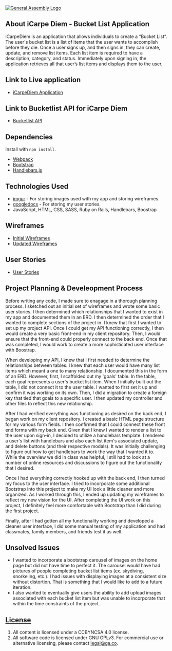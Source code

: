 [![General Assembly Logo](https://camo.githubusercontent.com/1a91b05b8f4d44b5bbfb83abac2b0996d8e26c92/687474703a2f2f692e696d6775722e636f6d2f6b6538555354712e706e67)](https://generalassemb.ly/education/web-development-immersive)

## About iCarpe Diem - Bucket List Application
iCarpeDiem is an application that allows individuals to create a “Bucket List”. The user's bucket list is a list of items that the user wants to accomplish before they die. Once a user signs up, and then signs in, they can create, update, and remove list items. Each list item is required to have a description, category, and status. Immediately upon signing in, the application retrieves all that user’s list items and displays them to the user.

## Link to Live application

-   [iCarpeDiem Application](https://rrdaniels85.github.io/bucketlist-client/)

## Link to Bucketlist API for iCarpe Diem

-   [Bucketlist API](https://github.com/rrdaniels85/bucketlist-api)

## Dependencies

Install with `npm install`.

-   [Webpack](https://webpack.github.io)
-   [Bootstrap](http://getbootstrap.com)
-   [Handlebars.js](http://handlebarsjs.com)

## Technologies Used
-   [imgur](http://imgur.com/) - For storing images used with my app and storing wireframes.
-   [googledocs](https://www.google.com/docs/about/) - For storing my user stories.
- JavaScript, HTML, CSS, SASS, Ruby on Rails, Handlebars, Boostrap

## Wireframes

-   [Initial Wireframes](http://imgur.com/a/Gpa2R)
-   [Updated Wireframes]()

## User Stories

-   [User Stories](https://docs.google.com/document/d/109xDgRWoI0TtNl7-Mh5AfEHPNulREymKNZT2HfG1prE/edit?usp=sharing)

## Project Planning & Develeopment Process

Before writing any code, I made sure to enagage in a thorough planning process. I sketched out an initial set of wireframes and wrote some basic user stories. I then determined which relationships that I wanted to exist in my app and documented them in an ERD. I then determined the order that I wanted to complete sections of the project in. I knew that first I wanted to set up my project API. Once I could get my API functioning correctly, I then would create a very basic front-end in my client repository. Then, I would ensure that the front-end could properly connect to the back end. Once that was completed, I would work to create a more sophisticated user interface with Boostrap.

When developing my API, I knew that I first needed to determine the relationships between tables. I knew that each user would have many list items which meant a one to many relationship. I documented this in the form of an ERD. However, first, I scaffolded out my 'goals' table. In the table, each goal represents a user's bucket list item. When I initially built out the table, I did not connect it to the user table. I wanted to first set it up and confirm it was working on its own. Then, I did a migration to create a foreign key that tied that goals to a specific user. I then updated my controller and other files to reflect this new relationship.

After I had verified everything was functioning as desired on the back end, I began work on my client repository. I created a basic HTML page structure for my various form fields. I then confirmed that I could connect these front end forms with my back end. Given that I knew I wanted to render a list to the user upon sign-in, I decided to utilize a handlebars template. I rendered a user's list with handlebars and also each list item's associated update, and delete buttons (and their respective modals). It was initially challenging to figure out how to get handlebars to work the way that I wanted it to. While the overview we did in class was helpful, I still had to look at a number of online resources and discussions to figure out the functionality that I desired.

Once I had everything correctly hooked up with the back end, I then turned my focus to the user interface. I tried to incorporate some additional Bootstrap into this project to make my UI look a little cleaner and more organized. As I worked through this, I ended up updating my wireframes to reflect my new vision for the UI. After completing the UI work on this project, I definitely feel more comfortable with Bootstrap than I did during the first project.

Finally, after I had gotten all my functionality working and developed a cleaner user interface, I did some manual testing of my application and had classmates, family members, and friends test it as well.

## Unsolved Issues
-   I wanted to incorporate a bootstrap carousel of images on the home page but did not have time to perfect it. The carousel would have had pictures of people completing bucket list items (ex. skydiving, snorkeling, etc.). I had issues with displaying images at a consistent size without distortion. That is something that I would like to add to a future iteration.
-   I also wanted to eventually give users the ability to add upload images associated with each bucket list item but was unable to incorporate that within the time constraints of the project.

## [License](LICENSE)

1.  All content is licensed under a CC­BY­NC­SA 4.0 license.
1.  All software code is licensed under GNU GPLv3. For commercial use or
    alternative licensing, please contact legal@ga.co.
